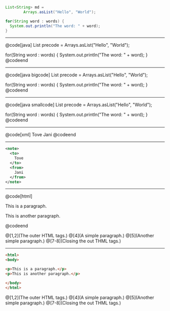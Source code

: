 
```java
List<String> md =
        Arrays.asList("Hello", "World");

for(String word : words) {
  System.out.println("The word: " + word);
}
```

---

@code[java]
List<String> precode =
        Arrays.asList("Hello", "World");

for(String word : words) {
  System.out.println("The word: " + word);
}
@codeend

---

@code[java bigcode]
List<String> precode =
        Arrays.asList("Hello", "World");

for(String word : words) {
  System.out.println("The word: " + word);
}
@codeend

---

@code[java smallcode]
List<String> precode =
        Arrays.asList("Hello", "World");

for(String word : words) {
  System.out.println("The word: " + word);
}
@codeend

---

@code[xml]
<note>
  <to>
    Tove
  </to>
  <from>
    Jani
  </from>
</note>
@codeend

---

```xml
<note>
  <to>
    Tove
  </to>
  <from>
    Jani
  </from>
</note>
```

---      

@code[html]
<html>
<body>

<p>This is a paragraph.</p>
<p>This is another paragraph.</p>

</body>
</html>
@codeend

@[1,2](The outer HTML tags.)
@[4](A simple paragraph.)
@[5](Another simple paragraph.)
@[7-8](Closing the out THML tags.)

---

```html
<html>
<body>

<p>This is a paragraph.</p>
<p>This is another paragraph.</p>

</body>
</html>
```

@[1,2](The outer HTML tags.)
@[4](A simple paragraph.)
@[5](Another simple paragraph.)
@[7-8](Closing the out THML tags.)

